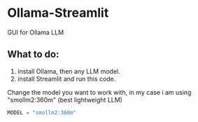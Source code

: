 # Ollama-Streamlit
GUI for Ollama LLM


## What to do:
1. install Ollama, then any LLM model.
2. install Streamlit and run this code.

Change the model you want to work with, in my case i am using "smollm2:360m" (best lightweight LLM)

```python
MODEL = "smollm2:360m"
```
